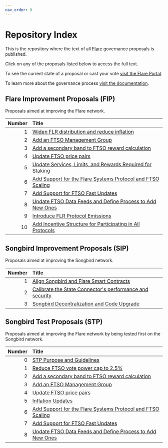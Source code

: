 ```yaml
---
nav_order: 0
---
```


# Repository Index

This is the repository where the text of all [Flare](https://flare.network) governance proposals is published.

Click on any of the proposals listed below to access the full text.

To see the current state of a proposal or cast your vote [visit the Flare Portal](https://portal.flare.network).

To learn more about the governance process [visit the documentation](https://docs.flare.network/tech/governance).

## Flare Improvement Proposals (FIP)

Proposals aimed at improving the Flare network.

| Number | Title                                                                        |
| -----: | :--------------------------------------------------------------------------- |
|      1 | [Widen FLR distribution and reduce inflation](FIP/FIP_1.md)                  |
|      2 | [Add an FTSO Management Group](FIP/FIP_2.md)                                 |
|      3 | [Add a secondary band to FTSO reward calculation](FIP/FIP_3.md)              |
|      4 | [Update FTSO price pairs](FIP/FIP_4.md)                                      |
|      5 | [Update Services, Limits, and Rewards Required for Staking](FIP/FIP_5.md)    |
|      6 | [Add Support for the Flare Systems Protocol and FTSO Scaling](FIP/FIP_6.md)  |
|      7 | [Add Support for FTSO Fast Updates](FIP/FIP_7.md)                            |
|      8 | [Update FTSO Data Feeds and Define Process to Add New Ones](./FIP/FIP_8.md)  |
|      9 | [Introduce FLR Protocol Emissions](./FIP/FIP_9.md)                           |
|     10 | [Add Incentive Structure for Participating in All Protocols](./FIP/FIP_10.md) |

## Songbird Improvement Proposals (SIP)

Proposals aimed at improving the Songbird network.

| Number | Title                                                                    |
| -----: | :----------------------------------------------------------------------- |
|      1 | [Align Songbird and Flare Smart Contracts](SIP/SIP_1.md)                 |
|      2 | [Calibrate the State Connector's performance and security](SIP/SIP_2.md) |
|      3 | [Songbird Decentralization and Code Upgrade](SIP/SIP_3.md)               |

## Songbird Test Proposals (STP)

Proposals aimed at improving the Flare network by being tested first on the Songbird network.

| Number | Title                                                                       |
| -----: | :-------------------------------------------------------------------------- |
|      0 | [STP Purpose and Guidelines](STP/STP_0.md)                                  |
|      1 | [Reduce FTSO vote power cap to 2.5%](STP/STP_1.md)                          |
|      2 | [Add a secondary band to FTSO reward calculation](STP/STP_2.md)             |
|      3 | [Add an FTSO Management Group](STP/STP_3.md)                                |
|      4 | [Update FTSO price pairs](STP/STP_4.md)                                     |
|      5 | [Inflation Updates](STP/STP_5.md)                                           |
|      6 | [Add Support for the Flare Systems Protocol and FTSO Scaling](STP/STP_6.md) |
|      7 | [Add Support for FTSO Fast Updates](STP/STP_7.md)                           |
|      8 | [Update FTSO Data Feeds and Define Process to Add New Ones](STP/STP_8.md)   |

<style>
    table thead tr th:first-child {
        width: 50px;
    }
</style>
